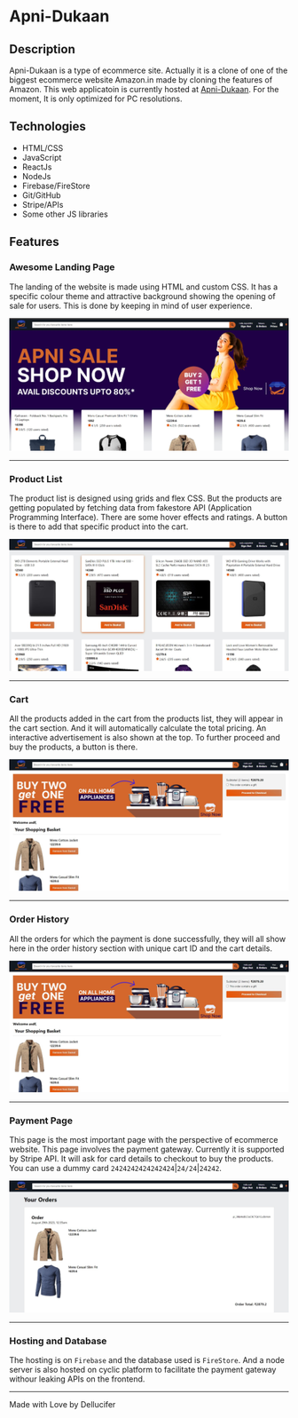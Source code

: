 # Apni-Dukaan

## Description
Apni-Dukaan is a type of ecommerce site. Actually it is a clone of one of the biggest ecommerce website Amazon.in made by cloning the features of Amazon. This web applicatoin is currently hosted at [Apni-Dukaan](https://apni-dukaan-29374.web.app/). For the moment, It is only optimized for PC resolutions.

## Technologies
- HTML/CSS
- JavaScript
- ReactJs
- NodeJs
- Firebase/FireStore
- Git/GitHub
- Stripe/APIs
- Some other JS libraries

## Features
### Awesome Landing Page
The landing of the website is made using HTML and custom CSS. It has a specific colour theme and attractive background showing the opening of sale for users. This is done by keeping in mind of user experience.
<p align="center">
  <img src="https://raw.githubusercontent.com/dellucifer/Apni-Dukaan/master/public/apni_dukaan_landing.jpg" alt="Loading..."
</p>
<hr>

### Product List
The product list is designed using grids and flex CSS. But the products are getting populated by fetching data from fakestore API (Application Programming Interface). There are some hover effects and ratings. A button is there to add that specific product into the cart.
<p align="center">
  <img src="https://raw.githubusercontent.com/dellucifer/Apni-Dukaan/master/public/apni_dukaan_products.jpg" alt="Loading..."
</p>
<hr>

### Cart
All the products added in the cart from the products list, they will appear in the cart section. And it will automatically calculate the total pricing. An interactive advertisement is also shown at the top. To further proceed and buy the products, a button is there.
<p align="center">
  <img src="https://raw.githubusercontent.com/dellucifer/Apni-Dukaan/master/public/apni_dukaan_checkout.jpg" alt="Loading..."
</p>
<hr>

### Order History
All the orders for which the payment is done successfully, they will all show here in the order history section with unique cart ID and the cart details.
<p align="center">
  <img src="https://raw.githubusercontent.com/dellucifer/Apni-Dukaan/master/public/apni_dukaan_checkout.jpg" alt="Loading..."
</p>
<hr>

### Payment Page
This page is the most important page with the perspective of ecommerce website. This page involves the payment gateway. Currently it is supported by Stripe API. It will ask for card details to checkout to buy the products. You can use a dummy card `2424242424242424`|`24/24`|`24242`.
<p align="center">
  <img src="https://raw.githubusercontent.com/dellucifer/Apni-Dukaan/master/public/apni_dukaan_history.jpg" alt="Loading...">
</p>
<hr>

### Hosting and Database
The hosting is on `Firebase` and the database used is `FireStore`. And a node server is also hosted on cyclic platform to facilitate the payment gateway withour leaking APIs on the frontend.
<hr>

Made with Love by Dellucifer

